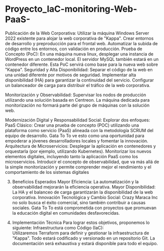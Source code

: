 # Proyecto_IaC-monitoring-Web-PaaS-

Publicación de la Web Corporativa: 
Utilizar la máquina Windows Server 2022 existente para alojar la 
web corporativa de "Kappa". 
Crear entornos de desarrollo y preproducción para el frontal 
web. 
Automatizar la subida de código entre los entornos, con 
validación en producción. 
Prueba de Concepto (PoC): En una máquina nueva linux, desplegar 
una instancia de WordPress en un contenedor local. El servidor 
MySQL también estará en un contenedor diferente. Esta PoC 
servirá como base para la nueva web sobre "Kappa". 
Seguridad y Alta Disponibilidad: 
Separar el código de la web en una unidad diferente por motivos 
de seguridad. 
Implementar alta disponibilidad (HA) para garantizar la 
continuidad del servicio. 
Configurar un balanceador de carga para distribuir el tráfico de 
la web corporativa. 

Monitorización y Observabilidad: 
Supervisar los nodos de producción utilizando una solución 
basada en Centreon. 
La máquina dedicada para monitorización no formará parte del 
grupo de máquinas con la solución web. 

Modernización Digital y Responsabilidad Social: 
Explorar dos enfoques:  
PaaS Clásico: Crear una prueba de concepto (POC) utilizando una 
plataforma como servicio (PaaS) alineada con la metodología 
SCRUM del equipo de desarrollo. Gata To To ve esto como una 
oportunidad para empoderar a jóvenes desarrolladores locales y 
fomentar la innovación. 
Arquitectura de Microservicios: Desplegar la aplicación en 
contenedores y orquestarla (por ejemplo, utilizando Kubernetes). 
Monitorizar los nuevos elementos digitales, incluyendo tanto la 
aplicación PaaS como los microservicios. Introducir el concepto 
de observabilidad, que va más allá de la simple monitorización y 
permite comprender mejor el rendimiento y el comportamiento de 
los sistemas digitales 

3. Beneficios Esperados 
Mayor Eficiencia: La automatización y la observabilidad 
mejorarán la eficiencia operativa. 
Mayor Disponibilidad: La HA y el balanceo de carga garantizarán 
la disponibilidad de la web corporativa. 
Innovación Tecnológica y Cambio Social: Crazy Maraca Inc no solo 
busca el éxito comercial, sino también contribuir a causas 
sociales. Gata To To está comprometida con proyectos que 
promuevan la educación digital en comunidades desfavorecidas. 


4. Implementación Técnica 
Para lograr estos objetivos, proponemos lo siguiente: 
Infraestructura como Código (IaC):  
Utilizaremos Terraform para definir y gestionar la 
infraestructura de "Kappa". Todo estará codificado y 
versionado en un repositorio Git. 
La documentación será exhaustiva y estará disponible para todo 
el equipo. 
